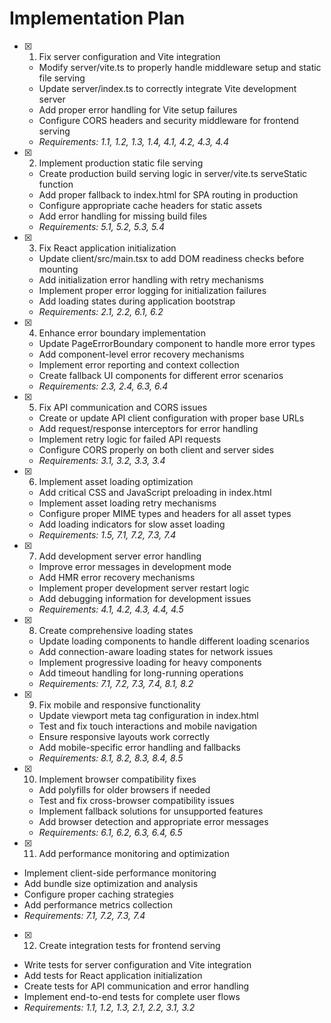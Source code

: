 # Implementation Plan

- [x] 1. Fix server configuration and Vite integration

  - Modify server/vite.ts to properly handle middleware setup and static file serving
  - Update server/index.ts to correctly integrate Vite development server
  - Add proper error handling for Vite setup failures
  - Configure CORS headers and security middleware for frontend serving
  - _Requirements: 1.1, 1.2, 1.3, 1.4, 4.1, 4.2, 4.3, 4.4_

- [x] 2. Implement production static file serving

  - Create production build serving logic in server/vite.ts serveStatic function
  - Add proper fallback to index.html for SPA routing in production
  - Configure appropriate cache headers for static assets
  - Add error handling for missing build files
  - _Requirements: 5.1, 5.2, 5.3, 5.4_

- [x] 3. Fix React application initialization

  - Update client/src/main.tsx to add DOM readiness checks before mounting
  - Add initialization error handling with retry mechanisms
  - Implement proper error logging for initialization failures
  - Add loading states during application bootstrap
  - _Requirements: 2.1, 2.2, 6.1, 6.2_

- [x] 4. Enhance error boundary implementation

  - Update PageErrorBoundary component to handle more error types
  - Add component-level error recovery mechanisms
  - Implement error reporting and context collection
  - Create fallback UI components for different error scenarios
  - _Requirements: 2.3, 2.4, 6.3, 6.4_

- [x] 5. Fix API communication and CORS issues

  - Create or update API client configuration with proper base URLs
  - Add request/response interceptors for error handling
  - Implement retry logic for failed API requests
  - Configure CORS properly on both client and server sides
  - _Requirements: 3.1, 3.2, 3.3, 3.4_

- [x] 6. Implement asset loading optimization

  - Add critical CSS and JavaScript preloading in index.html
  - Implement asset loading retry mechanisms
  - Configure proper MIME types and headers for all asset types
  - Add loading indicators for slow asset loading
  - _Requirements: 1.5, 7.1, 7.2, 7.3, 7.4_

- [x] 7. Add development server error handling

  - Improve error messages in development mode
  - Add HMR error recovery mechanisms
  - Implement proper development server restart logic
  - Add debugging information for development issues
  - _Requirements: 4.1, 4.2, 4.3, 4.4, 4.5_

- [x] 8. Create comprehensive loading states

  - Update loading components to handle different loading scenarios
  - Add connection-aware loading states for network issues
  - Implement progressive loading for heavy components
  - Add timeout handling for long-running operations
  - _Requirements: 7.1, 7.2, 7.3, 7.4, 8.1, 8.2_

- [x] 9. Fix mobile and responsive functionality

  - Update viewport meta tag configuration in index.html
  - Test and fix touch interactions and mobile navigation
  - Ensure responsive layouts work correctly
  - Add mobile-specific error handling and fallbacks
  - _Requirements: 8.1, 8.2, 8.3, 8.4, 8.5_

- [x] 10. Implement browser compatibility fixes

  - Add polyfills for older browsers if needed
  - Test and fix cross-browser compatibility issues
  - Implement fallback solutions for unsupported features
  - Add browser detection and appropriate error messages
  - _Requirements: 6.1, 6.2, 6.3, 6.4, 6.5_

- [x] 11. Add performance monitoring and optimization

- Implement client-side performance monitoring
- Add bundle size optimization and analysis
- Configure proper caching strategies
- Add performance metrics collection
- _Requirements: 7.1, 7.2, 7.3, 7.4_

- [x] 12. Create integration tests for frontend serving


- Write tests for server configuration and Vite integration
- Add tests for React application initialization
- Create tests for API communication and error handling
- Implement end-to-end tests for complete user flows
- _Requirements: 1.1, 1.2, 1.3, 2.1, 2.2, 3.1, 3.2_
